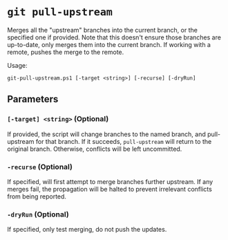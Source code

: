 # `git pull-upstream`

Merges all the "upstream" branches into the current branch, or the specified one if provided. Note that this doesn't ensure those branches are up-to-date, only merges them into the current branch. If working with a remote, pushes the merge to the remote.

Usage:

    git-pull-upstream.ps1 [-target <string>] [-recurse] [-dryRun]

## Parameters

### `[-target] <string>` (Optional)

If provided, the script will change branches to the named branch, and pull-upstream for that branch. If it succeeds, `pull-upstream` will return to the original branch. Otherwise, conflicts will be left uncommitted.

### `-recurse` (Optional)

If specified, will first attempt to merge branches further upstream. If any
merges fail, the propagation will be halted to prevent irrelevant conflicts from
being reported.

### `-dryRun` (Optional)

If specified, only test merging, do not push the updates.
